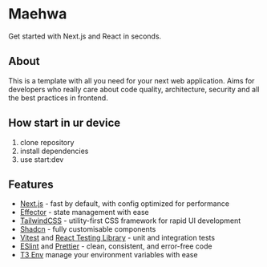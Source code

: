 # Maehwa

Get started with Next.js and React in seconds.

## About

This is a template with all you need for your next web application. Aims for developers who really care about code quality, architecture, security and all the best practices in frontend.

## How start in ur device

1. clone repository
2. install dependencies
3. use start:dev 


## Features

- [Next.js](https://nextjs.org/) - fast by default, with config optimized for performance
- [Effector](https://effector.dev/) - state management with ease
- [TailwindCSS](https://tailwindcss.com/) - utility-first CSS framework for rapid UI development
- [Shadcn](https://ui.shadcn.com/) - fully customisable components
- [Vitest](https://vitest.dev/) and [React Testing Library](https://testing-library.com/) - unit and integration tests
- [ESlint](https://eslint.org) and [Prettier](https://prettier.io/) - clean, consistent, and error-free code
- [T3 Env](https://github.com/t3-oss/t3-env) manage your environment variables with ease

